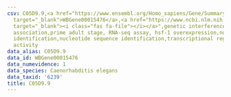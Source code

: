 ```yaml
---
csv: C05D9.9,<a href="https://www.ensembl.org/Homo_sapiens/Gene/Summary?db=core;g=WBGene00015476"
  target="_blank">WBGene00015476</a>,<a href="https://www.ncbi.nlm.nih.gov/pubmed/30894454"
  target="_blank"><i class="fas fa-file"></i></a>",genetic interference,functional
  association,prime adult stage, RNA-seq assay, hsf-1 overexpression,nucleotide sequence
  identification,nucleotide sequence identification,transcriptional regulation,up-regulates
  activity
data_alias: C05D9.9
data_id: WBGene00015476
data_numevidence: 1
data_species: Caenorhabditis elegans
data_taxid: '6239'
title: C05D9.9
---
```

